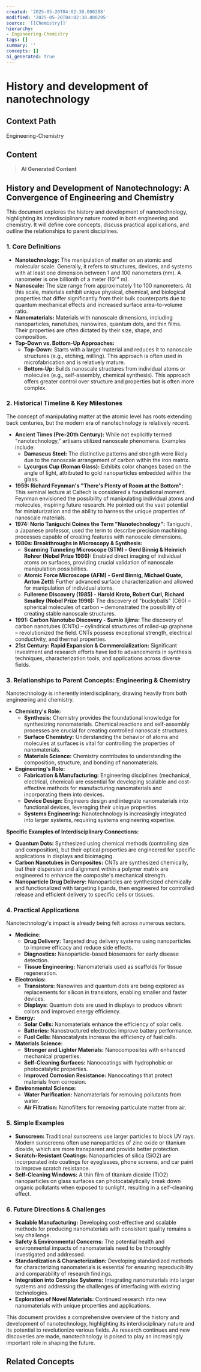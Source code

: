 ```yaml
---
created: '2025-05-20T04:02:38.000288'
modified: '2025-05-20T04:02:38.000295'
source: '[[Chemistry]]'
hierarchy:
- Engineering-Chemistry
tags: []
summary: ''
concepts: []
ai_generated: true
---
```


# History and development of nanotechnology

## Context Path
Engineering-Chemistry

## Content
> **AI Generated Content**
## History and Development of Nanotechnology: A Convergence of Engineering and Chemistry

This document explores the history and development of nanotechnology, highlighting its interdisciplinary nature rooted in both engineering and chemistry. It will define core concepts, discuss practical applications, and outline the relationships to parent disciplines.

### 1. Core Definitions

* **Nanotechnology:**  The manipulation of matter on an atomic and molecular scale. Generally, it refers to structures, devices, and systems with at least one dimension between 1 and 100 nanometers (nm). A nanometer is one billionth of a meter (10⁻⁹ m).
* **Nanoscale:** The size range from approximately 1 to 100 nanometers. At this scale, materials exhibit unique physical, chemical, and biological properties that differ significantly from their bulk counterparts due to quantum mechanical effects and increased surface area-to-volume ratio.
* **Nanomaterials:** Materials with nanoscale dimensions, including nanoparticles, nanotubes, nanowires, quantum dots, and thin films. Their properties are often dictated by their size, shape, and composition.
* **Top-Down vs. Bottom-Up Approaches:**
    * **Top-Down:**  Starts with a larger material and reduces it to nanoscale structures (e.g., etching, milling).  This approach is often used in microfabrication and is relatively mature.
    * **Bottom-Up:**  Builds nanoscale structures from individual atoms or molecules (e.g., self-assembly, chemical synthesis). This approach offers greater control over structure and properties but is often more complex.

### 2. Historical Timeline & Key Milestones

The concept of manipulating matter at the atomic level has roots extending back centuries, but the modern era of nanotechnology is relatively recent.

* **Ancient Times (Pre-20th Century):**  While not explicitly termed "nanotechnology," artisans utilized nanoscale phenomena. Examples include:
    * **Damascus Steel:** The distinctive patterns and strength were likely due to the nanoscale arrangement of carbon within the iron matrix.
    * **Lycurgus Cup (Roman Glass):** Exhibits color changes based on the angle of light, attributed to gold nanoparticles embedded within the glass.
* **1959: Richard Feynman's "There's Plenty of Room at the Bottom":**  This seminal lecture at Caltech is considered a foundational moment. Feynman envisioned the possibility of manipulating individual atoms and molecules, inspiring future research. He pointed out the vast potential for miniaturization and the ability to harness the unique properties of nanoscale materials.
* **1974: Norio Taniguchi Coines the Term "Nanotechnology":** Taniguchi, a Japanese professor, used the term to describe precision machining processes capable of creating features with nanoscale dimensions.
* **1980s: Breakthroughs in Microscopy & Synthesis:**
    * **Scanning Tunneling Microscope (STM) - Gerd Binnig & Heinrich Rohrer (Nobel Prize 1986):** Enabled direct imaging of individual atoms on surfaces, providing crucial validation of nanoscale manipulation possibilities.
    * **Atomic Force Microscope (AFM) - Gerd Binnig, Michael Quate, Anton Zettl:**  Further advanced surface characterization and allowed for manipulation of individual atoms.
    * **Fullerene Discovery (1985) - Harold Kroto, Robert Curl, Richard Smalley (Nobel Prize 1996):**  The discovery of "buckyballs" (C60) – spherical molecules of carbon – demonstrated the possibility of creating stable nanoscale structures.
* **1991: Carbon Nanotube Discovery - Sumio Iijima:** The discovery of carbon nanotubes (CNTs) – cylindrical structures of rolled-up graphene – revolutionized the field. CNTs possess exceptional strength, electrical conductivity, and thermal properties.
* **21st Century: Rapid Expansion & Commercialization:**  Significant investment and research efforts have led to advancements in synthesis techniques, characterization tools, and applications across diverse fields.

### 3. Relationships to Parent Concepts: Engineering & Chemistry

Nanotechnology is inherently interdisciplinary, drawing heavily from both engineering and chemistry.

* **Chemistry's Role:**
    * **Synthesis:** Chemistry provides the foundational knowledge for synthesizing nanomaterials. Chemical reactions and self-assembly processes are crucial for creating controlled nanoscale structures.
    * **Surface Chemistry:** Understanding the behavior of atoms and molecules at surfaces is vital for controlling the properties of nanomaterials.
    * **Materials Science:** Chemistry contributes to understanding the composition, structure, and bonding of nanomaterials.
* **Engineering's Role:**
    * **Fabrication & Manufacturing:** Engineering disciplines (mechanical, electrical, chemical) are essential for developing scalable and cost-effective methods for manufacturing nanomaterials and incorporating them into devices.
    * **Device Design:** Engineers design and integrate nanomaterials into functional devices, leveraging their unique properties.
    * **Systems Engineering:**  Nanotechnology is increasingly integrated into larger systems, requiring systems engineering expertise.

**Specific Examples of Interdisciplinary Connections:**

* **Quantum Dots:**  Synthesized using chemical methods (controlling size and composition), but their optical properties are engineered for specific applications in displays and bioimaging.
* **Carbon Nanotubes in Composites:** CNTs are synthesized chemically, but their dispersion and alignment within a polymer matrix are engineered to enhance the composite's mechanical strength.
* **Nanoparticle Drug Delivery:**  Nanoparticles are synthesized chemically and functionalized with targeting ligands, then engineered for controlled release and efficient delivery to specific cells or tissues.



### 4. Practical Applications

Nanotechnology's impact is already being felt across numerous sectors.

* **Medicine:**
    * **Drug Delivery:** Targeted drug delivery systems using nanoparticles to improve efficacy and reduce side effects.
    * **Diagnostics:** Nanoparticle-based biosensors for early disease detection.
    * **Tissue Engineering:** Nanomaterials used as scaffolds for tissue regeneration.
* **Electronics:**
    * **Transistors:** Nanowires and quantum dots are being explored as replacements for silicon in transistors, enabling smaller and faster devices.
    * **Displays:** Quantum dots are used in displays to produce vibrant colors and improved energy efficiency.
* **Energy:**
    * **Solar Cells:** Nanomaterials enhance the efficiency of solar cells.
    * **Batteries:** Nanostructured electrodes improve battery performance.
    * **Fuel Cells:** Nanocatalysts increase the efficiency of fuel cells.
* **Materials Science:**
    * **Stronger and Lighter Materials:** Nanocomposites with enhanced mechanical properties.
    * **Self-Cleaning Surfaces:** Nanocoatings with hydrophobic or photocatalytic properties.
    * **Improved Corrosion Resistance:** Nanocoatings that protect materials from corrosion.
* **Environmental Science:**
    * **Water Purification:** Nanomaterials for removing pollutants from water.
    * **Air Filtration:** Nanofilters for removing particulate matter from air.



### 5. Simple Examples

* **Sunscreen:** Traditional sunscreens use larger particles to block UV rays.  Modern sunscreens often use nanoparticles of zinc oxide or titanium dioxide, which are more transparent and provide better protection.
* **Scratch-Resistant Coatings:**  Nanoparticles of silica (SiO2) are incorporated into coatings for eyeglasses, phone screens, and car paint to improve scratch resistance.
* **Self-Cleaning Windows:**  A thin film of titanium dioxide (TiO2) nanoparticles on glass surfaces can photocatalytically break down organic pollutants when exposed to sunlight, resulting in a self-cleaning effect.



### 6. Future Directions & Challenges

* **Scalable Manufacturing:** Developing cost-effective and scalable methods for producing nanomaterials with consistent quality remains a key challenge.
* **Safety & Environmental Concerns:**  The potential health and environmental impacts of nanomaterials need to be thoroughly investigated and addressed.
* **Standardization & Characterization:**  Developing standardized methods for characterizing nanomaterials is essential for ensuring reproducibility and comparability of research findings.
* **Integration into Complex Systems:**  Integrating nanomaterials into larger systems and addressing the challenges of interfacing with existing technologies.
* **Exploration of Novel Materials:**  Continued research into new nanomaterials with unique properties and applications.



This document provides a comprehensive overview of the history and development of nanotechnology, highlighting its interdisciplinary nature and its potential to revolutionize various fields. As research continues and new discoveries are made, nanotechnology is poised to play an increasingly important role in shaping the future.

## Related Concepts
